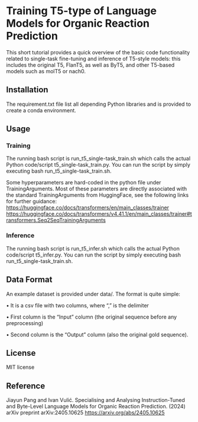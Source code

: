 # Training T5-type of Language Models for Organic Reaction Prediction
This short tutorial provides a quick overview of the basic code functionality related to single-task fine-tuning and inference of T5-style models: this includes the original T5, FlanT5, as well as ByT5, and other T5-based models such as molT5 or nach0.

## Installation
The requirement.txt file list all depending Python libraries and is provided to create a conda environment.

## Usage

### Training

The running bash script is run_t5_single-task_train.sh which calls the actual Python code/script t5_single-task_train.py. You can run the script by simply executing bash run_t5_single-task_train.sh.

Some hyperparameters are hard-coded in the python file under TrainingArguments. Most of these parameters are directly associated with the standard TrainingArguments from HuggingFace, see the following links for further guidance:
https://huggingface.co/docs/transformers/en/main_classes/trainer
https://huggingface.co/docs/transformers/v4.41.1/en/main_classes/trainer#transformers.Seq2SeqTrainingArguments

### Inference

The running bash script is run_t5_infer.sh which calls the actual Python code/script t5_infer.py. You can run the script by simply executing bash run_t5_single-task_train.sh.


## Data Format

An example dataset is provided under data/. The format is quite simple:

•	It is a csv file with two columns, where “,” is the delimiter

•	First column is the “Input” column (the original sequence before any preprocessing)

•	Second column is the “Output” column (also the original gold sequence).

## License
MIT license

## Reference
Jiayun Pang and Ivan Vulić. Specialising and Analysing Instruction-Tuned and Byte-Level Language Models for Organic Reaction Prediction. (2024) arXiv preprint arXiv:2405.10625
https://arxiv.org/abs/2405.10625
